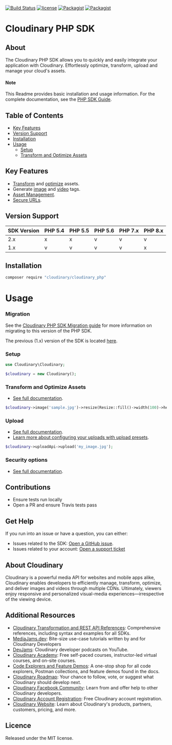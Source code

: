 [![Build Status](https://app.travis-ci.com/cloudinary/cloudinary_php.svg)](https://app.travis-ci.com/cloudinary/cloudinary_php) [![license](https://img.shields.io/github/license/cloudinary/cloudinary_php.svg?maxAge=2592000)](https://github.com/cloudinary/cloudinary_php/blob/master/LICENSE) [![Packagist](https://img.shields.io/packagist/v/cloudinary/cloudinary_php.svg?maxAge=2592000)](https://packagist.org/packages/cloudinary/cloudinary_php) [![Packagist](https://img.shields.io/packagist/dt/cloudinary/cloudinary_php.svg?maxAge=2592000)](https://packagist.org/packages/cloudinary/cloudinary_php/stats)

Cloudinary PHP SDK
==================
## About
The Cloudinary PHP SDK allows you to quickly and easily integrate your application with Cloudinary.
Effortlessly optimize, transform, upload and manage your cloud's assets.


#### Note
This Readme provides basic installation and usage information.
For the complete documentation, see the [PHP SDK Guide](https://cloudinary.com/documentation/php_integration).

## Table of Contents
- [Key Features](#key-features)
- [Version Support](#Version-Support)
- [Installation](#installation)
- [Usage](#usage)
    - [Setup](#Setup)
    - [Transform and Optimize Assets](#Transform-and-Optimize-Assets)


## Key Features
- [Transform](https://cloudinary.com/documentation/php_video_manipulation#video_transformation_examples) and
  [optimize](https://cloudinary.com/documentation/php_image_manipulation#image_optimizations) assets.
- Generate [image](https://cloudinary.com/documentation/php_image_manipulation#deliver_and_transform_images) and
  [video](https://cloudinary.com/documentation/php_video_manipulation#php_video_transformation_code_examples) tags.
- [Asset Management](https://cloudinary.com/documentation/php_asset_administration).
- [Secure URLs](https://cloudinary.com/documentation/video_manipulation_and_delivery#generating_secure_https_urls_using_sdks).



## Version Support

| SDK Version | PHP 5.4 | PHP 5.5 | PHP 5.6 | PHP 7.x | PHP 8.x |
|-------------|---------|---------|---------|---------|---------|
| 2.x         | x       | x       | v       | v       | v       |
| 1.x         | v       | v       | v       | v       | x       |


## Installation
```bash
composer require "cloudinary/cloudinary_php"
```

# Usage

### Migration

See the [Cloudinary PHP SDK Migration guide](https://cloudinary.com/documentation/php2_migration) for more information
on migrating to this version of the PHP SDK.

The previous (1.x) version of the SDK is located [here](https://github.com/cloudinary/cloudinary_php/tree/support/1.x).

### Setup
```php
use Cloudinary\Cloudinary;

$cloudinary = new Cloudinary();
```

### Transform and Optimize Assets
- [See full documentation](https://cloudinary.com/documentation/php_image_manipulation).

```php
$cloudinary->image('sample.jpg')->resize(Resize::fill()->width(100)->height(150))->format(Format::auto());
```

### Upload
- [See full documentation](https://cloudinary.com/documentation/php_image_and_video_upload).
- [Learn more about configuring your uploads with upload presets](https://cloudinary.com/documentation/upload_presets).
```php
$cloudinary->uploadApi->upload('my_image.jpg');
```

### Security options
- [See full documentation](https://cloudinary.com/documentation/solution_overview#security).

## Contributions
- Ensure tests run locally
- Open a PR and ensure Travis tests pass


## Get Help
If you run into an issue or have a question, you can either:
- Issues related to the SDK: [Open a GitHub issue](https://github.com/cloudinary/cloudinary_php/issues).
- Issues related to your account: [Open a support ticket](https://cloudinary.com/contact)


## About Cloudinary
Cloudinary is a powerful media API for websites and mobile apps alike, Cloudinary enables developers to efficiently 
manage, transform, optimize, and deliver images and videos through multiple CDNs. Ultimately, viewers enjoy responsive 
and personalized visual-media experiences—irrespective of the viewing device.


## Additional Resources
- [Cloudinary Transformation and REST API References](https://cloudinary.com/documentation/cloudinary_references): Comprehensive references, including syntax and examples for all SDKs.
- [MediaJams.dev](https://mediajams.dev/): Bite-size use-case tutorials written by and for Cloudinary Developers
- [DevJams](https://www.youtube.com/playlist?list=PL8dVGjLA2oMr09amgERARsZyrOz_sPvqw): Cloudinary developer podcasts on YouTube.
- [Cloudinary Academy](https://training.cloudinary.com/): Free self-paced courses, instructor-led virtual courses, and on-site courses.
- [Code Explorers and Feature Demos](https://cloudinary.com/documentation/code_explorers_demos_index): A one-stop shop for all code explorers, Postman collections, and feature demos found in the docs.
- [Cloudinary Roadmap](https://cloudinary.com/roadmap): Your chance to follow, vote, or suggest what Cloudinary should develop next.
- [Cloudinary Facebook Community](https://www.facebook.com/groups/CloudinaryCommunity): Learn from and offer help to other Cloudinary developers.
- [Cloudinary Account Registration](https://cloudinary.com/users/register/free): Free Cloudinary account registration.
- [Cloudinary Website](https://cloudinary.com): Learn about Cloudinary's products, partners, customers, pricing, and more.


## Licence
Released under the MIT license.
